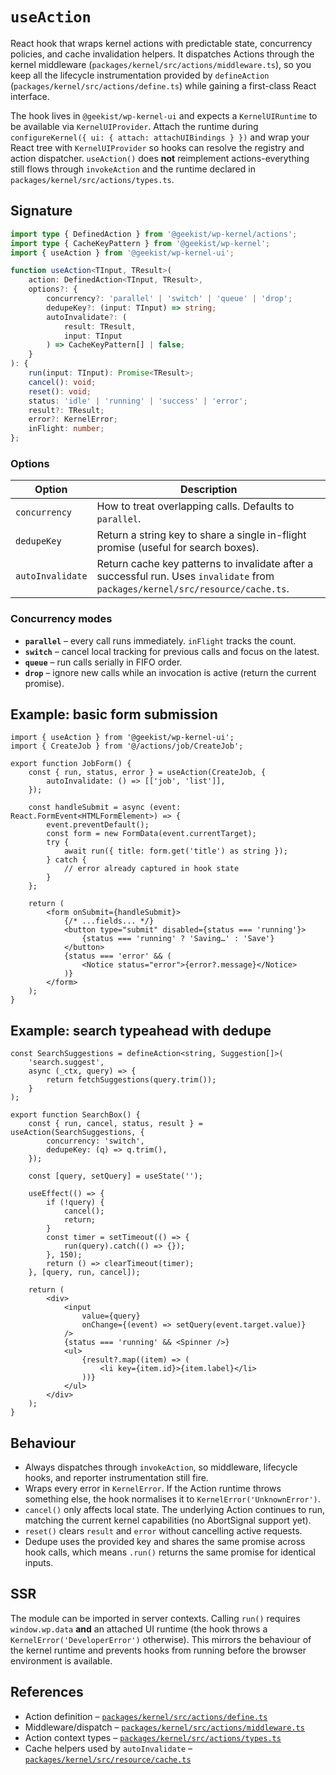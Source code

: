 # `useAction`

React hook that wraps kernel actions with predictable state, concurrency
policies, and cache invalidation helpers. It dispatches Actions through the
kernel middleware (`packages/kernel/src/actions/middleware.ts`), so you keep all
the lifecycle instrumentation provided by `defineAction`
(`packages/kernel/src/actions/define.ts`) while gaining a first-class React
interface.

The hook lives in `@geekist/wp-kernel-ui` and expects a `KernelUIRuntime` to be
available via `KernelUIProvider`. Attach the runtime during
`configureKernel({ ui: { attach: attachUIBindings } })` and wrap your React tree
with `KernelUIProvider` so hooks can resolve the registry and action dispatcher.
`useAction()` does **not** reimplement actions-everything still flows through
`invokeAction` and the runtime declared in
`packages/kernel/src/actions/types.ts`.

## Signature

```ts
import type { DefinedAction } from '@geekist/wp-kernel/actions';
import type { CacheKeyPattern } from '@geekist/wp-kernel';
import { useAction } from '@geekist/wp-kernel-ui';

function useAction<TInput, TResult>(
	action: DefinedAction<TInput, TResult>,
	options?: {
		concurrency?: 'parallel' | 'switch' | 'queue' | 'drop';
		dedupeKey?: (input: TInput) => string;
		autoInvalidate?: (
			result: TResult,
			input: TInput
		) => CacheKeyPattern[] | false;
	}
): {
	run(input: TInput): Promise<TResult>;
	cancel(): void;
	reset(): void;
	status: 'idle' | 'running' | 'success' | 'error';
	result?: TResult;
	error?: KernelError;
	inFlight: number;
};
```

### Options

| Option           | Description                                                                                                                     |
| ---------------- | ------------------------------------------------------------------------------------------------------------------------------- |
| `concurrency`    | How to treat overlapping calls. Defaults to `parallel`.                                                                         |
| `dedupeKey`      | Return a string key to share a single in-flight promise (useful for search boxes).                                              |
| `autoInvalidate` | Return cache key patterns to invalidate after a successful run. Uses `invalidate` from `packages/kernel/src/resource/cache.ts`. |

### Concurrency modes

- **`parallel`** – every call runs immediately. `inFlight` tracks the count.
- **`switch`** – cancel local tracking for previous calls and focus on the latest.
- **`queue`** – run calls serially in FIFO order.
- **`drop`** – ignore new calls while an invocation is active (return the
  current promise).

## Example: basic form submission

```tsx
import { useAction } from '@geekist/wp-kernel-ui';
import { CreateJob } from '@/actions/job/CreateJob';

export function JobForm() {
	const { run, status, error } = useAction(CreateJob, {
		autoInvalidate: () => [['job', 'list']],
	});

	const handleSubmit = async (event: React.FormEvent<HTMLFormElement>) => {
		event.preventDefault();
		const form = new FormData(event.currentTarget);
		try {
			await run({ title: form.get('title') as string });
		} catch {
			// error already captured in hook state
		}
	};

	return (
		<form onSubmit={handleSubmit}>
			{/* ...fields... */}
			<button type="submit" disabled={status === 'running'}>
				{status === 'running' ? 'Saving…' : 'Save'}
			</button>
			{status === 'error' && (
				<Notice status="error">{error?.message}</Notice>
			)}
		</form>
	);
}
```

## Example: search typeahead with dedupe

```tsx
const SearchSuggestions = defineAction<string, Suggestion[]>(
	'search.suggest',
	async (_ctx, query) => {
		return fetchSuggestions(query.trim());
	}
);

export function SearchBox() {
	const { run, cancel, status, result } = useAction(SearchSuggestions, {
		concurrency: 'switch',
		dedupeKey: (q) => q.trim(),
	});

	const [query, setQuery] = useState('');

	useEffect(() => {
		if (!query) {
			cancel();
			return;
		}
		const timer = setTimeout(() => {
			run(query).catch(() => {});
		}, 150);
		return () => clearTimeout(timer);
	}, [query, run, cancel]);

	return (
		<div>
			<input
				value={query}
				onChange={(event) => setQuery(event.target.value)}
			/>
			{status === 'running' && <Spinner />}
			<ul>
				{result?.map((item) => (
					<li key={item.id}>{item.label}</li>
				))}
			</ul>
		</div>
	);
}
```

## Behaviour

- Always dispatches through `invokeAction`, so middleware, lifecycle hooks, and
  reporter instrumentation still fire.
- Wraps every error in `KernelError`. If the Action runtime throws something
  else, the hook normalises it to `KernelError('UnknownError')`.
- `cancel()` only affects local state. The underlying Action continues to run,
  matching the current kernel capabilities (no AbortSignal support yet).
- `reset()` clears `result` and `error` without cancelling active requests.
- Dedupe uses the provided key and shares the same promise across hook calls,
  which means `.run()` returns the same promise for identical inputs.

## SSR

The module can be imported in server contexts. Calling `run()` requires
`window.wp.data` **and** an attached UI runtime (the hook throws a
`KernelError('DeveloperError')` otherwise). This mirrors the behaviour of the
kernel runtime and prevents hooks from running before the browser environment is
available.

## References

- Action definition – [`packages/kernel/src/actions/define.ts`](../packages/kernel/src/actions/define.ts)
- Middleware/dispatch – [`packages/kernel/src/actions/middleware.ts`](../packages/kernel/src/actions/middleware.ts)
- Action context types – [`packages/kernel/src/actions/types.ts`](../packages/kernel/src/actions/types.ts)
- Cache helpers used by `autoInvalidate` – [`packages/kernel/src/resource/cache.ts`](../packages/kernel/src/resource/cache.ts)
